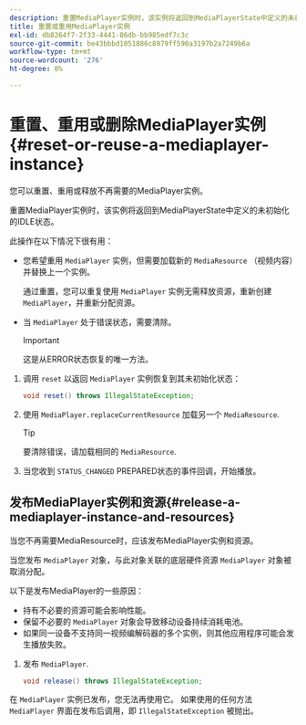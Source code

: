 ```yaml
---
description: 重置MediaPlayer实例时，该实例将返回到MediaPlayerState中定义的未初始化的IDLE状态。
title: 重置或重用MediaPlayer实例
exl-id: db8264f7-2f33-4441-86db-bb985edf7c3c
source-git-commit: be43bbbd1051886c8979ff590a3197b2a7249b6a
workflow-type: tm+mt
source-wordcount: '276'
ht-degree: 0%

---
```


# 重置、重用或删除MediaPlayer实例 {#reset-or-reuse-a-mediaplayer-instance}

您可以重置、重用或释放不再需要的MediaPlayer实例。

重置MediaPlayer实例时，该实例将返回到MediaPlayerState中定义的未初始化的IDLE状态。

此操作在以下情况下很有用：

* 您希望重用 `MediaPlayer` 实例，但需要加载新的 `MediaResource` （视频内容）并替换上一个实例。

   通过重置，您可以重复使用 `MediaPlayer` 实例无需释放资源，重新创建 `MediaPlayer`，并重新分配资源。

* 当 `MediaPlayer` 处于错误状态，需要清除。

   >[!IMPORTANT]
   >
   >这是从ERROR状态恢复的唯一方法。

1. 调用 `reset` 以返回 `MediaPlayer` 实例恢复到其未初始化状态：

   ```java
   void reset() throws IllegalStateException; 
   ```

1. 使用 `MediaPlayer.replaceCurrentResource` 加载另一个 `MediaResource`.

   >[!TIP]
   >
   >要清除错误，请加载相同的 `MediaResource`.

1. 当您收到 `STATUS_CHANGED` PREPARED状态的事件回调，开始播放。

## 发布MediaPlayer实例和资源{#release-a-mediaplayer-instance-and-resources}

当您不再需要MediaResource时，应该发布MediaPlayer实例和资源。

当您发布 `MediaPlayer` 对象，与此对象关联的底层硬件资源 `MediaPlayer` 对象被取消分配。

以下是发布MediaPlayer的一些原因：

* 持有不必要的资源可能会影响性能。
* 保留不必要的 `MediaPlayer` 对象会导致移动设备持续消耗电池。
* 如果同一设备不支持同一视频编解码器的多个实例，则其他应用程序可能会发生播放失败。

1. 发布 `MediaPlayer`.

   ```java
   void release() throws IllegalStateException;
   ```

在 `MediaPlayer` 实例已发布，您无法再使用它。 如果使用的任何方法 `MediaPlayer` 界面在发布后调用，即 `IllegalStateException` 被抛出。
